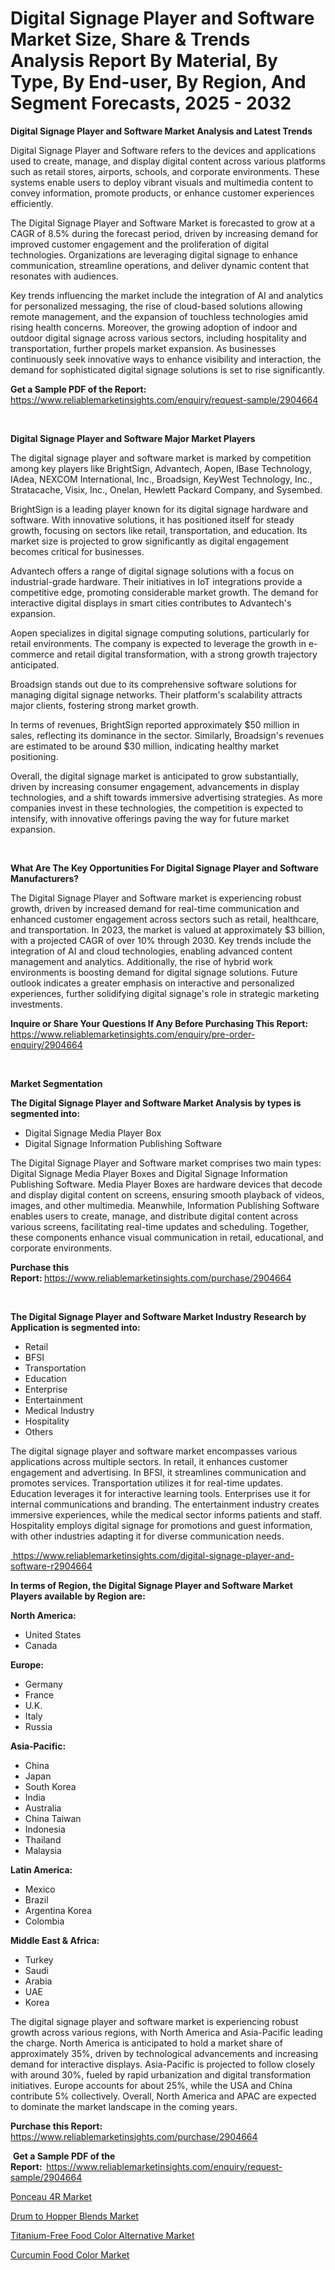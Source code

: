<p><h1>Digital Signage Player and Software Market Size, Share & Trends Analysis Report By Material, By Type, By End-user, By Region, And Segment Forecasts, 2025 - 2032</h1></p><p><strong>Digital Signage Player and Software Market Analysis and Latest Trends</strong></p>
<p><p>Digital Signage Player and Software refers to the devices and applications used to create, manage, and display digital content across various platforms such as retail stores, airports, schools, and corporate environments. These systems enable users to deploy vibrant visuals and multimedia content to convey information, promote products, or enhance customer experiences efficiently.</p><p>The Digital Signage Player and Software Market is forecasted to grow at a CAGR of 8.5% during the forecast period, driven by increasing demand for improved customer engagement and the proliferation of digital technologies. Organizations are leveraging digital signage to enhance communication, streamline operations, and deliver dynamic content that resonates with audiences. </p><p>Key trends influencing the market include the integration of AI and analytics for personalized messaging, the rise of cloud-based solutions allowing remote management, and the expansion of touchless technologies amid rising health concerns. Moreover, the growing adoption of indoor and outdoor digital signage across various sectors, including hospitality and transportation, further propels market expansion. As businesses continuously seek innovative ways to enhance visibility and interaction, the demand for sophisticated digital signage solutions is set to rise significantly.</p></p>
<p><strong>Get a Sample PDF of the Report:&nbsp;</strong> <a href="https://www.reliablemarketinsights.com/enquiry/request-sample/2904664?utm_campaign=2183&utm_medium=2&utm_source=Github&utm_content=ia&utm_term=12032025&utm_id=digital-signage-player-and-software">https://www.reliablemarketinsights.com/enquiry/request-sample/2904664</a></p>
<p>&nbsp;</p>
<p><strong>Digital Signage Player and Software Major Market Players</strong></p>
<p><p>The digital signage player and software market is marked by competition among key players like BrightSign, Advantech, Aopen, lBase Technology, IAdea, NEXCOM International, Inc., Broadsign, KeyWest Technology, Inc., Stratacache, Visix, Inc., Onelan, Hewlett Packard Company, and Sysembed. </p><p>BrightSign is a leading player known for its digital signage hardware and software. With innovative solutions, it has positioned itself for steady growth, focusing on sectors like retail, transportation, and education. Its market size is projected to grow significantly as digital engagement becomes critical for businesses.</p><p>Advantech offers a range of digital signage solutions with a focus on industrial-grade hardware. Their initiatives in IoT integrations provide a competitive edge, promoting considerable market growth. The demand for interactive digital displays in smart cities contributes to Advantech's expansion.</p><p>Aopen specializes in digital signage computing solutions, particularly for retail environments. The company is expected to leverage the growth in e-commerce and retail digital transformation, with a strong growth trajectory anticipated.</p><p>Broadsign stands out due to its comprehensive software solutions for managing digital signage networks. Their platform's scalability attracts major clients, fostering strong market growth. </p><p>In terms of revenues, BrightSign reported approximately $50 million in sales, reflecting its dominance in the sector. Similarly, Broadsign's revenues are estimated to be around $30 million, indicating healthy market positioning. </p><p>Overall, the digital signage market is anticipated to grow substantially, driven by increasing consumer engagement, advancements in display technologies, and a shift towards immersive advertising strategies. As more companies invest in these technologies, the competition is expected to intensify, with innovative offerings paving the way for future market expansion.</p></p>
<p>&nbsp;</p>
<p><strong>What Are The Key Opportunities For Digital Signage Player and Software Manufacturers?</strong></p>
<p><p>The Digital Signage Player and Software market is experiencing robust growth, driven by increased demand for real-time communication and enhanced customer engagement across sectors such as retail, healthcare, and transportation. In 2023, the market is valued at approximately $3 billion, with a projected CAGR of over 10% through 2030. Key trends include the integration of AI and cloud technologies, enabling advanced content management and analytics. Additionally, the rise of hybrid work environments is boosting demand for digital signage solutions. Future outlook indicates a greater emphasis on interactive and personalized experiences, further solidifying digital signage's role in strategic marketing investments.</p></p>
<p><strong>Inquire or Share Your Questions If Any Before Purchasing This Report:</strong> <a href="https://www.reliablemarketinsights.com/enquiry/pre-order-enquiry/2904664?utm_campaign=2183&utm_medium=2&utm_source=Github&utm_content=ia&utm_term=12032025&utm_id=digital-signage-player-and-software">https://www.reliablemarketinsights.com/enquiry/pre-order-enquiry/2904664</a></p>
<p>&nbsp;</p>
<p><strong>Market Segmentation</strong></p>
<p><strong>The Digital Signage Player and Software Market Analysis by types is segmented into:</strong></p>
<p><ul><li>Digital Signage Media Player Box</li><li>Digital Signage Information Publishing Software</li></ul></p>
<p><p>The Digital Signage Player and Software market comprises two main types: Digital Signage Media Player Boxes and Digital Signage Information Publishing Software. Media Player Boxes are hardware devices that decode and display digital content on screens, ensuring smooth playback of videos, images, and other multimedia. Meanwhile, Information Publishing Software enables users to create, manage, and distribute digital content across various screens, facilitating real-time updates and scheduling. Together, these components enhance visual communication in retail, educational, and corporate environments.</p></p>
<p><strong>Purchase this Report:&nbsp;</strong><a href="https://www.reliablemarketinsights.com/purchase/2904664?utm_campaign=2183&utm_medium=2&utm_source=Github&utm_content=ia&utm_term=12032025&utm_id=digital-signage-player-and-software">https://www.reliablemarketinsights.com/purchase/2904664</a></p>
<p>&nbsp;</p>
<p><strong>The Digital Signage Player and Software Market Industry Research by Application is segmented into:</strong></p>
<p><ul><li>Retail</li><li>BFSI</li><li>Transportation</li><li>Education</li><li>Enterprise</li><li>Entertainment</li><li>Medical Industry</li><li>Hospitality</li><li>Others</li></ul></p>
<p><p>The digital signage player and software market encompasses various applications across multiple sectors. In retail, it enhances customer engagement and advertising. In BFSI, it streamlines communication and promotes services. Transportation utilizes it for real-time updates. Education leverages it for interactive learning tools. Enterprises use it for internal communications and branding. The entertainment industry creates immersive experiences, while the medical sector informs patients and staff. Hospitality employs digital signage for promotions and guest information, with other industries adapting it for diverse communication needs.</p></p>
<p><a href="https://www.reliablemarketinsights.com/digital-signage-player-and-software-r2904664?utm_campaign=2183&utm_medium=2&utm_source=Github&utm_content=ia&utm_term=12032025&utm_id=digital-signage-player-and-software">&nbsp;https://www.reliablemarketinsights.com/digital-signage-player-and-software-r2904664</a></p>
<p><strong>In terms of Region, the Digital Signage Player and Software Market Players available by Region are:</strong></p>
<p>
    <p> <strong> North America: </strong>
        <ul>
            <li>United States</li>
            <li>Canada</li>
        </ul>
        </p> 
    <p> <strong> Europe: </strong>
        <ul>
            <li>Germany</li>
            <li>France</li>
            <li>U.K.</li>
            <li>Italy</li>
            <li>Russia</li>
        </ul>
        </p> 
    <p> <strong> Asia-Pacific: </strong>
        <ul>
            <li>China</li>
            <li>Japan</li>
            <li>South Korea</li>
            <li>India</li>
            <li>Australia</li>
            <li>China Taiwan</li>
            <li>Indonesia</li>
            <li>Thailand</li>
            <li>Malaysia</li>
        </ul>
        </p> 
    <p> <strong> Latin America: </strong>
        <ul>
            <li>Mexico</li>
            <li>Brazil</li>
            <li>Argentina Korea</li>
            <li>Colombia</li>
        </ul>
        </p> 
    <p> <strong> Middle East & Africa: </strong>
        <ul>
            <li>Turkey</li>
            <li>Saudi</li>
            <li>Arabia</li>
            <li>UAE</li>
            <li>Korea</li>
        </ul>
    </p>
    </p>
<p><p>The digital signage player and software market is experiencing robust growth across various regions, with North America and Asia-Pacific leading the charge. North America is anticipated to hold a market share of approximately 35%, driven by technological advancements and increasing demand for interactive displays. Asia-Pacific is projected to follow closely with around 30%, fueled by rapid urbanization and digital transformation initiatives. Europe accounts for about 25%, while the USA and China contribute 5% collectively. Overall, North America and APAC are expected to dominate the market landscape in the coming years.</p></p>
<p><strong>Purchase this Report: </strong><a href="https://www.reliablemarketinsights.com/purchase/2904664?utm_campaign=2183&utm_medium=2&utm_source=Github&utm_content=ia&utm_term=12032025&utm_id=digital-signage-player-and-software">https://www.reliablemarketinsights.com/purchase/2904664</a></p>
<p>&nbsp;<strong>Get a Sample PDF of the Report:&nbsp;&nbsp;</strong><a href="https://www.reliablemarketinsights.com/enquiry/request-sample/2904664?utm_campaign=2183&utm_medium=2&utm_source=Github&utm_content=ia&utm_term=12032025&utm_id=digital-signage-player-and-software">https://www.reliablemarketinsights.com/enquiry/request-sample/2904664</a></p>
<p><strong></strong></p>
<p><p><a href="https://github.com/giulyankela/Market-Research-Report-List-1/blob/main/ponceau-4r-market.md?utm_campaign=2183&utm_medium=2&utm_source=Github&utm_content=ia&utm_term=12032025&utm_id=digital-signage-player-and-software">Ponceau 4R Market</a></p><p><a href="https://github.com/nacarnzina/Market-Research-Report-List-1/blob/main/drum-to-hopper-blends-market.md?utm_campaign=2183&utm_medium=2&utm_source=Github&utm_content=ia&utm_term=12032025&utm_id=digital-signage-player-and-software">Drum to Hopper Blends Market</a></p><p><a href="https://github.com/theyasnare5w/Market-Research-Report-List-1/blob/main/titanium-free-food-color-alternative-market.md?utm_campaign=2183&utm_medium=2&utm_source=Github&utm_content=ia&utm_term=12032025&utm_id=digital-signage-player-and-software">Titanium-Free Food Color Alternative Market</a></p><p><a href="https://github.com/kaidaloeckf7/Market-Research-Report-List-1/blob/main/curcumin-food-color-market.md?utm_campaign=2183&utm_medium=2&utm_source=Github&utm_content=ia&utm_term=12032025&utm_id=digital-signage-player-and-software">Curcumin Food Color Market</a></p></p>